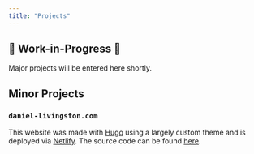 ```yaml
---
title: "Projects"
---
```


## 🚧 Work-in-Progress 🚧 

Major projects will be entered here shortly.

## Minor Projects

### `daniel-livingston.com` 

This website was made with [Hugo](https://gohugo.io) using a largely custom theme and is deployed via [Netlify](https://app.netlify.com/sites/www-livingston/deploys). The source code can be found [here](https://github.com/daniellivingston/www-livingston/).
